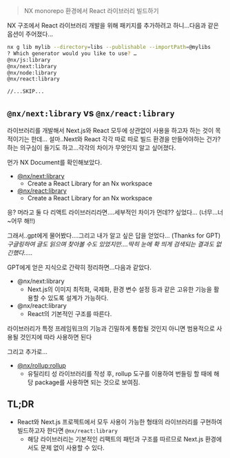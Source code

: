 > NX monorepo 환경에서 React 라이브러리 빌드하기

NX 구조에서 React 라이브러리 개발을 위해 패키지를 추가하려고 하니...다음과 같은 옵션이 주어졌다...

```bash
nx g lib mylib --directory=libs --publishable --importPath=@mylibs
? Which generator would you like to use? …
@nx/js:library
@nx/next:library
@nx/node:library
@nx/react:library

//...SKIP...
```

## `@nx/next:library` vs `@nx/react:library`

라이브러리를 개발해서 Next.js와 React 모두에 상관없이 사용을 하고자 하는 것이 목적이기는 한데...
설마..Next와 React 각각 따로 따로 빌드 환경을 만들어야하는 건가? 하는 의구심이 들기도 하고...각각의 차이가 무엇인지 알고 싶어졌다.

먼가 NX Document를 확인해보았다.

- [@nx/next:library](https://nx.dev/nx-api/next/generators/library#nxnextlibrary)
  - Create a React Library for an Nx workspace
- [@nx/react:library](https://nx.dev/nx-api/react/generators/library#nxreactlibrary)
  - Create a React Library for an Nx workspace

응? 머라고 둘 다 리액트 라이브러리라면....세부적인 차이가 먼데?? 싶었다... (너무...너~어무 해!!)

그래서..gpt에게 물어봤다....그리고 내가 알고 싶은 답을 얻었다... (Thanks for GPT)
_구글링하여 글도 읽으며 찾아볼 수도 있었지만....딱히 눈에 확 띄게 검색되는 결과도 없긴했다....._

GPT에게 얻은 지식으로 간략히 정리하면...다음과 같았다.

- @nx/next:library
  - Next.js의 이미지 최적화, 국제화, 환경 변수 설정 등과 같은 고유한 기능을 활용할 수 있도록 설계가 가능하다.
- @nx/react:library
  - React의 기본적인 구조를 따른다.

라이브러리가 특정 프레임워크의 기능과 긴밀하게 통합될 것인지 아니면 범용적으로 사용될 것인지에 따라 사용하면 된다

그리고 추가로...

- [@nx/rollup:rollup](https://nx.dev/recipes/tips-n-tricks/compile-multiple-formats#compile-typescript-libraries-to-multiple-formats)
  - 유틸리티 성 라이브러리를 작성 후, rollup 도구를 이용하여 번들링 할 때에 해당 package를 사용하면 되는 것으로 보여짐.

## TL;DR

- React와 Next.js 프로젝트에서 모두 사용이 가능한 형태의 라이브러리를 구현하여 빌드하고자 한다면 `@nx/react:library`
  - 해당 라이브러리는 기본적인 리팩트의 패턴과 구조를 따르므로 Next.js 환경에서도 문제 없이 사용할 수 있다.
